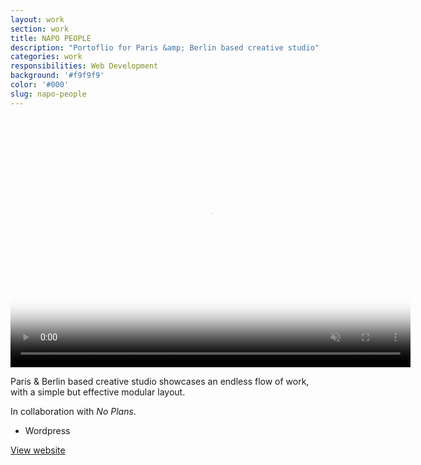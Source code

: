 ```yaml
---
layout: work
section: work
title: NAPO PEOPLE
description: "Portoflio for Paris &amp; Berlin based creative studio"
categories: work
responsibilities: Web Development
background: '#f9f9f9'
color: '#000'
slug: napo-people
---
```


<div>
  <video loop muted playsinline id="{{ page.slug }}" class="browser_img" title="{{ page.title }}" poster="{{ site.root }}/work/videos/napo.jpg"
    preload="auto" width="640" height="400" data-setup="{}">
    <source src="{{ site.root }}/work/videos/napo.mp4#t=0.1" type='video/mp4'>
  </video>
</div>

<p>
  Paris &amp; Berlin based creative studio showcases an endless flow of work, with a simple but effective modular layout.
</p>
<p>
  In collaboration with <em>No Plans</em>.
</p>


<ul class="tags">
  <li>Wordpress</li>
</ul>

<a href="https://napopeople.com/" class="button" rel="external">View website</a>
